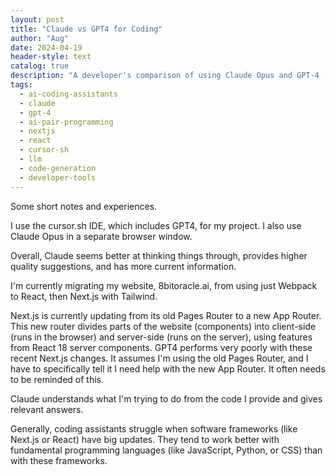 ```yaml
---
layout: post
title: "Claude vs GPT4 for Coding"
author: "Aug"
date: 2024-04-19
header-style: text
catalog: true
description: "A developer's comparison of using Claude Opus and GPT-4 (via Cursor.sh) as AI coding assistants, particularly when working with Next.js App Router vs. Pages Router and handling framework updates."
tags:
  - ai-coding-assistants
  - claude
  - gpt-4
  - ai-pair-programming
  - nextjs
  - react
  - cursor-sh
  - llm
  - code-generation
  - developer-tools
---
```


Some short notes and experiences.

I use the cursor.sh IDE, which includes GPT4, for my project. I also use Claude Opus in a separate browser window.

Overall, Claude seems better at thinking things through, provides higher quality suggestions, and has more current information.

I'm currently migrating my website, 8bitoracle.ai, from using just Webpack to React, then Next.js with Tailwind.

Next.js is currently updating from its old Pages Router to a new App Router. This new router divides parts of the website (components) into client-side (runs in the browser) and server-side (runs on the server), using features from React 18 server components. GPT4 performs very poorly with these recent Next.js changes. It assumes I'm using the old Pages Router, and I have to specifically tell it I need help with the new App Router. It often needs to be reminded of this.

Claude understands what I'm trying to do from the code I provide and gives relevant answers.

Generally, coding assistants struggle when software frameworks (like Next.js or React) have big updates. They tend to work better with fundamental programming languages (like JavaScript, Python, or CSS) than with these frameworks.
